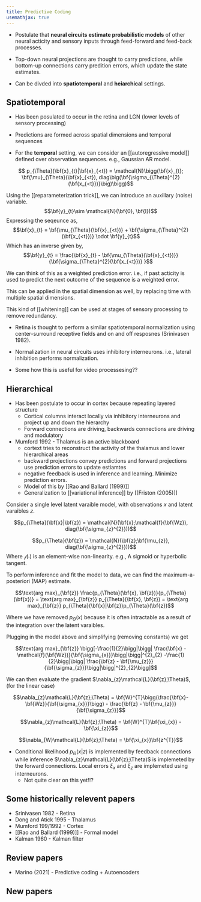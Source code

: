```yaml
---
title: Predictive Coding
usemathjax: true
---
```


- Postulate that **neural circuits estimate probabilistic models** of other neural acticity and sensory inputs through feed-forward and feed-back processes. 

- Top-down neural projections are thought to carry predictions, while bottom-up connections carry predition errors, which update the state estimates. 

- Can be divded into **spatiotemporal** and  **heiarchical** settings.

## Spatiotemporal 

- Has been posulated to occur in the retina and LGN (lower levels of sensory processing)
- Predictions are formed across spatial dimensions and temporal sequences

- For the **temporal** setting, we can consider an [[autoregressive model]] defined over observation sequences. e.g., Gaussian AR model.

$$ p_{\Theta}(\bf{x}_{t}|\bf{x}_{<t}) = \mathcal{N}\bigg(\bf{x}_{t}; \bf{\mu}_{\Theta}(\bf{x}_{<t}), diag\big(\bf{\sigma_{\Theta}^{2}(\bf{x_{<t}})}\big)\bigg)$$


Using the [[reparameterization trick]], we can introduce an auxillary (noise) variable. $$\bf{y}_{t}\sim \mathcal{N}(\bf{0}, \bf{I})$$
Expressing the seqeunce as, $$\bf{x}_{t} = \bf{\mu_{\Theta}(\bf{x}_{<t})} + \bf{\sigma_{\Theta}^{2}(\bf{x_{<t}})} \odot \bf{y}_{t}$$
Which has an inverse given by, $$\bf{y}_{t} = \frac{\bf{x}_{t} - \bf{\mu_{\Theta}(\bf{x}_{<t})}}{\bf{\sigma_{\Theta}^{2}(\bf{x_{<t}})} }$$

We can think of this as a weighted prediction error. i.e., if past acticity is used to predict the next outcome of the sequence is a weighted error. 

This can be applied in the spatial dimension as well, by replacing time with multiple spatial dimensions. 

This kind of [[whitening]] can be used at stages of sensory processing to remove redundancy. 

- Retina is thought to perform a similar spatiotemporal normalization using center-surround receptive fields and on and off resposnes (Srinivasen 1982).

- Normalization in neural circuits uses inhibitory interneurons. i.e., lateral inhibition performs normalization. 
- Some how this is useful for video processesing??

## Hierarchical
- Has been postulate to occur in cortex because repeating layered structure 
	- Cortical columns interact locally via inhibitory interneurons and project up and down the hierarchy
	- Forward connections are driving, backwards connections are driving and modulatory
- Mumford 1992 - Thalamus is an active blackboard 
	- cortext tries to reconstruct the activity of the thalamus and lower hierarchical areas 
	- backward projections convey predictions and forward projections use prediction errors to update estiamtes
	- negative feedback is used in inference and learning. Minimize prediction errors. 
	- Model of this by [[Rao and Ballard (1999)]]
	- Generalization to [[variational inference]] by [[Friston (2005)]]

Consider a single level latent varaible model, with observations $x$ and latent varaibles $z$. 

$$p_{\Theta}(\bf{x}|\bf{z}) = \mathcal{N}(\bf{x};\mathcal{f}(\bf{Wz}), diag(\bf{\sigma_{z}^{2}}))$$

$$p_{\Theta}(\bf{z}) = \mathcal{N}(\bf{z};\bf{\mu_{z}}, diag(\bf{\sigma_{z}^{2}}))$$
Where $\mathcal{f}(\cdot)$ is an element-wise non-linearity. e.g., A sigmoid or hyperbolic tangent. 

To perform inference and fit the model to data, we can find the maximum-a-posteriori (MAP) estimate. 

$$\text{arg max}_{\bf{z}} \frac{p_{\Theta}(\bf{x}, \bf{z})}{p_{\Theta}(\bf{x})} = \text{arg max}_{\bf{z}} p_{\Theta}(\bf{x}, \bf{z}) = \text{arg max}_{\bf{z}} p_{\Theta}(\bf{x}|\bf{z})p_{\Theta}(\bf{z})$$

Where we have removed $p_{\Theta}(x)$ because it is often intractable as a result of the integration over the latent varaibles.

Plugging in the model above and simplifying (removing constants) we get

$$\text{arg max}_{\bf{z}} \bigg[-\frac{1}{2}\bigg|\bigg| \frac{\bf{x} - \mathcal{f}(\bf{Wz})}{\bf{\sigma_{x}}}\bigg|\bigg|^{2}_{2} -\frac{1}{2}\bigg|\bigg| \frac{\bf{z} - \bf{\mu_{z}}}{\bf{\sigma_{z}}}\bigg|\bigg|^{2}_{2}\bigg]$$


We can then evaluate the gradient $\nabla_{z}\mathcal{L}(\bf{z};\Theta)$, (for the linear case)



$$\nabla_{z}\mathcal{L}(\bf{z};\Theta) = \bf{W}^{T}\bigg(\frac{\bf{x}-\bf{Wz}}{\bf{\sigma_{x}}}\bigg) - \frac{\bf{z} - \bf{\mu_{z}}}{\bf{\sigma_{z}}}$$

$$\nabla_{z}\mathcal{L}(\bf{z};\Theta) = \bf{W}^{T}\bf{\xi_{x}} - \bf{\xi_{z}}$$

$$\nabla_{W}\mathcal{L}(\bf{z};\Theta) = \bf{\xi_{x}}\bf{z^{T}}$$
- Conditional likelihood $p_{\Theta}(x|z)$ is implemented by feedback connections while inference $\nabla_{z}\mathcal{L}(\bf{z};\Theta)$  is implemeted by the forward connections. Local errors $\xi_{x}$   and $\xi_{z}$ are implemeted using interneurons. 
	- Not quite clear on this yet!!?


## Some historically relevent papers
- Srinivasen 1982 - Retina
- Dong and Atick 1995 - Thalamus
- Mumford 199/1992 - Cortex
- [[Rao and Ballard (1999)]] - Formal model
- Kalman 1960 - Kalman filter


## Review papers
- Marino (2021) - Predictive coding + Autoencoders


## New papers




